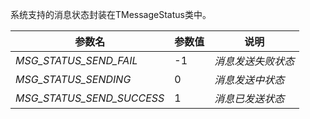 系统支持的消息状态封装在TMessageStatus类中。

| 参数名 | 参数值 | 说明 |
| --- | --- | --- |
| _MSG_STATUS_SEND_FAIL_ | -1 | _消息发送失败状态_ |
| _MSG_STATUS_SENDING_ | 0 | _消息发送中状态_ |
| _MSG_STATUS_SEND_SUCCESS_ | 1 | _消息已发送状态_ |

